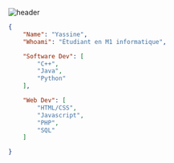 ![header](https://capsule-render.vercel.app/api?type=waving&color=auto&height=220&section=header&text=Yassine&fontSize=60&animation=fadeIn&fontAlignY=38&desc=C%2B%2B%20DeveloperMaster's%20student&descAlignY=51&descAlign=62)


```json
{
    "Name": "Yassine",
    "Whoami": "Étudiant en M1 informatique",

    "Software Dev": [
        "C++",
        "Java",
        "Python"
    ],

    "Web Dev": [
        "HTML/CSS",
        "Javascript",
        "PHP", 
        "SQL"
    ]

}
```
